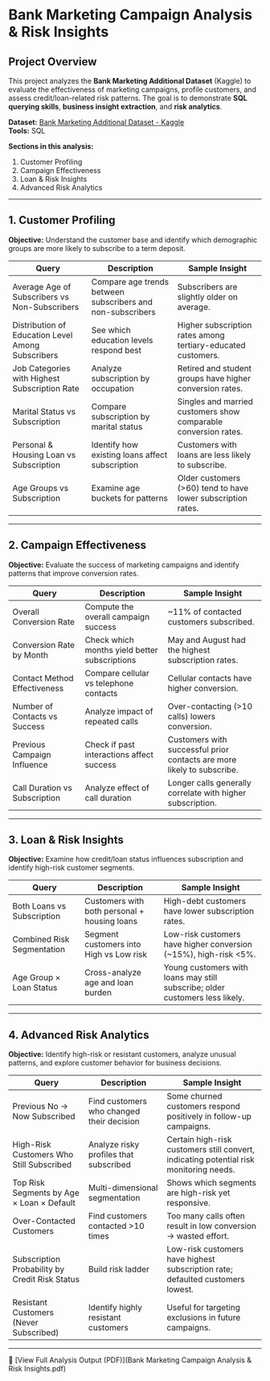 # Bank Marketing Campaign Analysis & Risk Insights

## Project Overview
This project analyzes the **Bank Marketing Additional Dataset** (Kaggle) to evaluate the effectiveness of marketing campaigns, profile customers, and assess credit/loan-related risk patterns. The goal is to demonstrate **SQL querying skills**, **business insight extraction**, and **risk analytics**.

**Dataset:** [Bank Marketing Additional Dataset - Kaggle](https://www.kaggle.com/datasets/andrewmvd/bank-marketing)  
**Tools:** SQL   

**Sections in this analysis:**  
1. Customer Profiling  
2. Campaign Effectiveness  
3. Loan & Risk Insights  
4. Advanced Risk Analytics  

---

## 1. Customer Profiling

**Objective:** Understand the customer base and identify which demographic groups are more likely to subscribe to a term deposit.

| Query | Description | Sample Insight |
|-------|------------|----------------|
| Average Age of Subscribers vs Non-Subscribers | Compare age trends between subscribers and non-subscribers | Subscribers are slightly older on average. |
| Distribution of Education Level Among Subscribers | See which education levels respond best | Higher subscription rates among tertiary-educated customers. |
| Job Categories with Highest Subscription Rate | Analyze subscription by occupation | Retired and student groups have higher conversion rates. |
| Marital Status vs Subscription | Compare subscription by marital status | Singles and married customers show comparable conversion rates. |
| Personal & Housing Loan vs Subscription | Identify how existing loans affect subscription | Customers with loans are less likely to subscribe. |
| Age Groups vs Subscription | Examine age buckets for patterns | Older customers (>60) tend to have lower subscription rates. |

---

## 2. Campaign Effectiveness

**Objective:** Evaluate the success of marketing campaigns and identify patterns that improve conversion rates.

| Query | Description | Sample Insight |
|-------|------------|----------------|
| Overall Conversion Rate | Compute the overall campaign success | ~11% of contacted customers subscribed. |
| Conversion Rate by Month | Check which months yield better subscriptions | May and August had the highest subscription rates. |
| Contact Method Effectiveness | Compare cellular vs telephone contacts | Cellular contacts have higher conversion. |
| Number of Contacts vs Success | Analyze impact of repeated calls | Over-contacting (>10 calls) lowers conversion. |
| Previous Campaign Influence | Check if past interactions affect success | Customers with successful prior contacts are more likely to subscribe. |
| Call Duration vs Subscription | Analyze effect of call duration | Longer calls generally correlate with higher subscription. |

---

## 3. Loan & Risk Insights

**Objective:** Examine how credit/loan status influences subscription and identify high-risk customer segments.

| Query | Description | Sample Insight |
|-------|------------|----------------|
| Both Loans vs Subscription | Customers with both personal + housing loans | High-debt customers have lower subscription rates. |
| Combined Risk Segmentation | Segment customers into High vs Low risk | Low-risk customers have higher conversion (~15%), high-risk <5%. |
| Age Group × Loan Status | Cross-analyze age and loan burden | Young customers with loans may still subscribe; older customers less likely. |

---

## 4. Advanced Risk Analytics

**Objective:** Identify high-risk or resistant customers, analyze unusual patterns, and explore customer behavior for business decisions.

| Query | Description | Sample Insight |
|-------|------------|----------------|
| Previous No → Now Subscribed | Find customers who changed their decision | Some churned customers respond positively in follow-up campaigns. |
| High-Risk Customers Who Still Subscribed | Analyze risky profiles that subscribed | Certain high-risk customers still convert, indicating potential risk monitoring needs. |
| Top Risk Segments by Age × Loan × Default | Multi-dimensional segmentation | Shows which segments are high-risk yet responsive. |
| Over-Contacted Customers | Find customers contacted >10 times | Too many calls often result in low conversion → wasted effort. |
| Subscription Probability by Credit Risk Status | Build risk ladder | Low-risk customers have highest subscription rate; defaulted customers lowest. |
| Resistant Customers (Never Subscribed) | Identify highly resistant customers | Useful for targeting exclusions in future campaigns. |

---

📄 [View Full Analysis Output (PDF)](Bank Marketing Campaign Analysis & Risk Insights.pdf)

